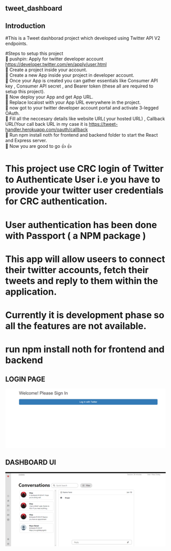 ## tweet_dashboard

## Introduction

#This is a Tweet dashborad project which developed using Twitter API V2 endpoints.

#Steps to setup this project <br/>
:pushpin: pushpin: Apply for twitter developer account https://developer.twitter.com/en/apply/user.html <br/>
:pushpin: Create a project inside your account. <br/>
:pushpin: Create a new App inside your project in developer account. <br/>
:pushpin: Once your App is created you can gather essentials like Consumer API key , Consumer API secret , and Bearer token (these all are required to setup this project). <br/>
:pushpin: Now deploy your App and get App URL. <br/>
:pushpin: Replace localost with your App URL everywhere in the project. <br/>
:pushpin: now got to your twitter developer account portal and activate 3-legged OAuth. <br/>
:pushpin: Fill all the neccesary details like website URL( your hosted URL) , Callback URL(Your call back URL in my case it is https://tweet-handler.herokuapp.com/oauth/callback <br/>
:pushpin: Run npm install noth for frontend and backend folder  to start the React and Express server. <br/>
:pushpin: Now you are good to go :+1: :+1: <br/>

# This project use CRC login of Twitter to Authenticate User i.e you have to provide your twitter user credentials for CRC authentication.
# User authentication has been done with Passport ( a NPM package ) 


# This app will allow useers to connect their twitter accounts, fetch their tweets and reply to them within the application.
# Currently it is development phase so all the features are not available.

# run npm install noth for frontend and backend

## LOGIN PAGE
![alt text](https://github.com/vikas-dubey-1901/tweet_dashboard/blob/master/Screenshot%20(16).png)

## DASHBOARD UI
![alt text](https://github.com/vikas-dubey-1901/tweet_dashboard/blob/master/Screenshot%20(15).png)
